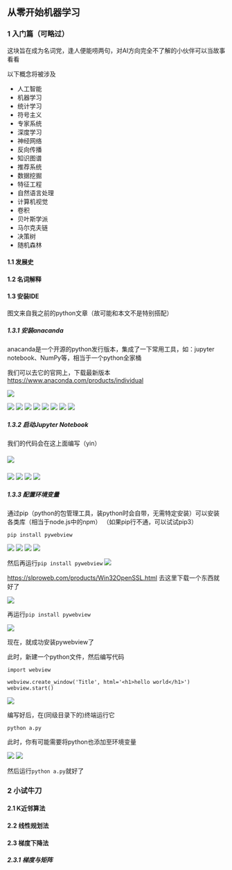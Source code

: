 ## 从零开始机器学习

### 1 入门篇（可略过）

这块旨在成为名词党，逢人便能唠两句，对AI方向完全不了解的小伙伴可以当故事看看

以下概念将被涉及

* 人工智能
* 机器学习
* 统计学习
* 符号主义
* 专家系统
* 深度学习
* 神经网络
* 反向传播
* 知识图谱
* 推荐系统
* 数据挖掘
* 特征工程
* 自然语言处理
* 计算机视觉
* 卷积
* 贝叶斯学派
* 马尔克夫链
* 决策树
* 随机森林

#### 1.1 发展史

#### 1.2 名词解释

#### 1.3 安装IDE

图文来自我之前的python文章（故可能和本文不是特别搭配）

##### 1.3.1 安装anacanda

anacanda是一个开源的python发行版本，集成了一下常用工具，如：jupyter notebook、NumPy等，相当于一个python全家桶

我们可以去它的官网上，下载最新版本
https://www.anaconda.com/products/individual

![](./images/1.png)

![](./images/2.png)
![](./images/3.png)
![](./images/4.png)
![](./images/5.png)
![](./images/6.png)
![](./images/7.png)
![](./images/8.png)
![](./images/9.png)



##### 1.3.2 启动Jupyter Notebook

我们的代码会在这上面编写（yin）

##### ![](./images/10.png)
![](./images/11.png)
![](./images/12.png)
![](./images/13.png)
![](D:/zzhData/notes/PyWebView/py_img/14.png)



##### 1.3.3 配置环境变量

通过pip（python的包管理工具，装python时会自带，无需特定安装）可以安装各类库（相当于node.js中的npm）
（如果pip行不通，可以试试pip3）

```
pip install pywebview
```

![](./images/15.png)
![](./images/16.png)
![](./images/17.png)
![](./images/18.png)

然后再运行`pip install pywebview`
![](./images/19.png)

https://slproweb.com/products/Win32OpenSSL.html
去这里下载一个东西就好了

![](./images/20.png)

再运行`pip install pywebview`

![](D:/zzhData/notes/PyWebView/py_img/21.png)

现在，就成功安装pywebview了

此时，新建一个python文件，然后编写代码

```
import webview

webview.create_window('Title', html='<h1>hello world</h1>')
webview.start()
```

![](./images/22.png)

编写好后，在(同级目录下的)终端运行它

```
python a.py
```

此时，你有可能需要将python也添加至环境变量

![](./images/23.png)
![](./images/24.png)

然后运行`python a.py`就好了



### 2 小试牛刀

#### 2.1 K近邻算法

#### 2.2 线性规划法

#### 2.3 梯度下降法

##### 2.3.1 梯度与矩阵

